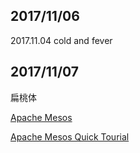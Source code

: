 ## 2017/11/06

2017.11.04 cold and fever

## 2017/11/07

扁桃体

[Apache Mesos](http://mesos.apache.org/)

[Apache Mesos Quick Tourial](https://www.ctolib.com/docs-Apache-Mesos-c-172996.html)











